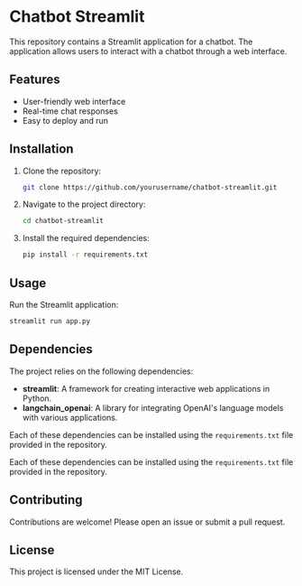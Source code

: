 # Chatbot Streamlit

This repository contains a Streamlit application for a chatbot. The application allows users to interact with a chatbot through a web interface.

## Features

- User-friendly web interface
- Real-time chat responses
- Easy to deploy and run

## Installation

1. Clone the repository:
    ```bash
    git clone https://github.com/yourusername/chatbot-streamlit.git
    ```
2. Navigate to the project directory:
    ```bash
    cd chatbot-streamlit
    ```
3. Install the required dependencies:
    ```bash
    pip install -r requirements.txt
    ```

## Usage

Run the Streamlit application:
```bash
streamlit run app.py
```

## Dependencies

The project relies on the following dependencies:

- **streamlit**: A framework for creating interactive web applications in Python.
- **langchain_openai**: A library for integrating OpenAI's language models with various applications.

Each of these dependencies can be installed using the `requirements.txt` file provided in the repository.

Each of these dependencies can be installed using the `requirements.txt` file provided in the repository.

## Contributing

Contributions are welcome! Please open an issue or submit a pull request.

## License

This project is licensed under the MIT License.